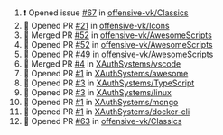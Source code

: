 <!--START_SECTION:activity-->
1. ❗ Opened issue [#67](https://github.com/offensive-vk/Classics/issues/67) in [offensive-vk/Classics](https://github.com/offensive-vk/Classics)
2. 💪 Opened PR [#21](https://github.com/offensive-vk/Icons/pull/21) in [offensive-vk/Icons](https://github.com/offensive-vk/Icons)
3. 🎉 Merged PR [#52](https://github.com/offensive-vk/AwesomeScripts/pull/52) in [offensive-vk/AwesomeScripts](https://github.com/offensive-vk/AwesomeScripts)
4. 💪 Opened PR [#52](https://github.com/offensive-vk/AwesomeScripts/pull/52) in [offensive-vk/AwesomeScripts](https://github.com/offensive-vk/AwesomeScripts)
5. 💪 Opened PR [#49](https://github.com/offensive-vk/AwesomeScripts/pull/49) in [offensive-vk/AwesomeScripts](https://github.com/offensive-vk/AwesomeScripts)
6. 🎉 Merged PR [#4](https://github.com/XAuthSystems/vscode/pull/4) in [XAuthSystems/vscode](https://github.com/XAuthSystems/vscode)
7. 💪 Opened PR [#1](https://github.com/XAuthSystems/awesome/pull/1) in [XAuthSystems/awesome](https://github.com/XAuthSystems/awesome)
8. 💪 Opened PR [#3](https://github.com/XAuthSystems/TypeScript/pull/3) in [XAuthSystems/TypeScript](https://github.com/XAuthSystems/TypeScript)
9. 💪 Opened PR [#3](https://github.com/XAuthSystems/linux/pull/3) in [XAuthSystems/linux](https://github.com/XAuthSystems/linux)
10. 💪 Opened PR [#1](https://github.com/XAuthSystems/mongo/pull/1) in [XAuthSystems/mongo](https://github.com/XAuthSystems/mongo)
11. 💪 Opened PR [#1](https://github.com/XAuthSystems/docker-cli/pull/1) in [XAuthSystems/docker-cli](https://github.com/XAuthSystems/docker-cli)
12. 💪 Opened PR [#63](https://github.com/offensive-vk/Classics/pull/63) in [offensive-vk/Classics](https://github.com/offensive-vk/Classics)
<!--END_SECTION:activity-->